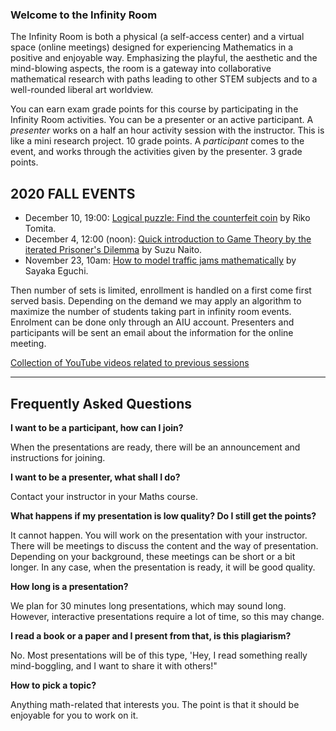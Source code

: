 ### Welcome to the Infinity Room

The Infinity Room is both a physical (a self-access center) and a virtual space (online meetings) designed for experiencing Mathematics in a positive and enjoyable way. Emphasizing the playful, the aesthetic and the mind-blowing aspects, the room is a gateway into collaborative mathematical research with paths leading to other STEM subjects and to a well-rounded liberal art worldview.

You can earn exam grade points for this course by participating in the Infinity Room activities. You can be a presenter or an active participant.
 A *presenter* works on a half an hour activity session with the instructor. This is like a mini research project. 10 grade points.
 A *participant* comes to the event, and works through the activities given by the presenter. 3 grade points.


## 2020 FALL EVENTS

 * December 10, 19:00: [Logical puzzle: Find the counterfeit coin](SLIDES/20201210CounterfeitCoin.pdf) by Riko Tomita.
 * December 4, 12:00 (noon): [Quick introduction to Game Theory by the iterated Prisoner's Dilemma](SLIDES/20201204prisonersdilemma.pdf) by Suzu Naito.
 * November 23, 10am: [How to model traffic jams mathematically](SLIDES/20201123trafficjam.pdf) by Sayaka Eguchi.

Then number of sets is limited, enrollment is handled on a first come first served basis. Depending on the demand we may apply an algorithm to maximize the number of students taking part in infinity room events. Enrolment can be done only through an AIU account. Presenters and participants will be sent an email about the information for the online meeting.

[Collection of YouTube videos related to previous sessions](https://www.youtube.com/playlist?list=PLI-mrGTUXmHWNi7sk3vKaBMftyjwvO9pF)

--------------------------------------------------


## Frequently Asked Questions

**I want to be a participant, how can I join?**

When the presentations are ready, there will be an announcement and instructions for joining.

**I want to be a presenter, what shall I do?**

Contact your instructor in your Maths  course.

**What happens if my presentation is low quality? Do I still get the points?**

It cannot happen. You will work on the presentation with your instructor. There will be meetings to discuss the content and the way of presentation. Depending on your background, these meetings can be short or a bit longer. In any case, when the presentation is ready, it will be good quality.

**How long is a presentation?**

We plan for 30 minutes long presentations, which may sound long. However, interactive presentations require a lot of time, so this may change.

**I read a book or a paper and I present from that, is this plagiarism?**

 No. Most presentations will be of this type, 'Hey, I read something really mind-boggling, and I want to share it with others!"

**How to pick a topic?**

Anything math-related that interests you. The point is that it should be enjoyable for you to work on it.

